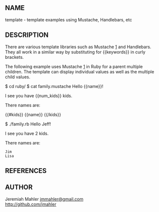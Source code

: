 
NAME
----

template - template examples using Mustache, Handlebars, etc

DESCRIPTION
-----------

There are various template libraries such as Mustache [1]
and Handlebars.  They all work in a similar way by substituting
for {{keywords}} in curly brackets.

The following example uses Mustache [1] in Ruby for a parent
multiple children.  The template can display individual values as
well as the multiple child values.

  $ cd ruby/
  $ cat family.mustache 
  Hello {{name}}!
  
  I see you have {{num_kids}} kids.
  
  There names are:
  
  {{#kids}}
    {{name}}
  {{/kids}}

  $ ./family.rb 
  Hello Jeff!
  
  I see you have 2 kids.
  
  There names are:
  
    Jim
    Lisa

REFERENCES
----------

[1]: https://github.com/mustache/mustache

AUTHOR
------

Jeremiah Mahler <jmmahler@gmail.com><br>
<http://github.com/jmahler>

